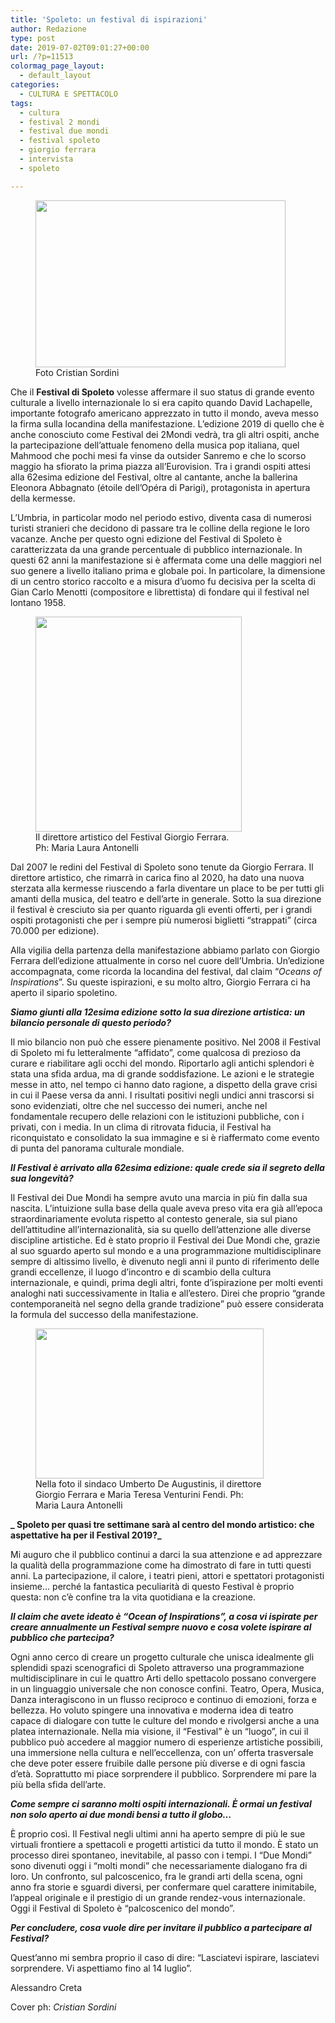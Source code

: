 ```yaml
---
title: 'Spoleto: un festival di ispirazioni'
author: Redazione
type: post
date: 2019-07-02T09:01:27+00:00
url: /?p=11513
colormag_page_layout:
  - default_layout
categories:
  - CULTURA E SPETTACOLO
tags:
  - cultura
  - festival 2 mondi
  - festival due mondi
  - festival spoleto
  - giorgio ferrara
  - intervista
  - spoleto

---
```

<figure id="attachment_11517" aria-describedby="caption-attachment-11517" style="width: 400px" class="wp-caption alignleft"><img decoding="async" loading="lazy" class="wp-image-11517" src="https://progressonline.it/wp-content/uploads/2019/07/Foto-Cristian-Sordini-300x200.jpg" alt="" width="400" height="267" /><figcaption id="caption-attachment-11517" class="wp-caption-text">Foto Cristian Sordini</figcaption></figure>

Che il **Festival di Spoleto** volesse affermare il suo status di grande evento culturale a livello internazionale lo si era capito quando David Lachapelle, importante fotografo americano apprezzato in tutto il mondo, aveva messo la firma sulla locandina della manifestazione. L’edizione 2019 di quello che è anche conosciuto come Festival dei 2Mondi vedrà, tra gli altri ospiti, anche la partecipazione dell’attuale fenomeno della musica pop italiana, quel Mahmood che pochi mesi fa vinse da outsider Sanremo e che lo scorso maggio ha sfiorato la prima piazza all’Eurovision. Tra i grandi ospiti attesi alla 62esima edizione del Festival, oltre al cantante, anche la ballerina Eleonora Abbagnato (étoile dell’Opéra di Parigi), protagonista in apertura della kermesse.

L’Umbria, in particolar modo nel periodo estivo, diventa casa di numerosi turisti stranieri che decidono di passare tra le colline della regione le loro vacanze. Anche per questo ogni edizione del Festival di Spoleto è caratterizzata da una grande percentuale di pubblico internazionale. In questi 62 anni la manifestazione si è affermata come una delle maggiori nel suo genere a livello italiano prima e globale poi. In particolare, la dimensione di un centro storico raccolto e a misura d’uomo fu decisiva per la scelta di Gian Carlo Menotti (compositore e librettista) di fondare qui il festival nel lontano 1958.

<figure id="attachment_11514" aria-describedby="caption-attachment-11514" style="width: 330px" class="wp-caption alignright"><img decoding="async" loading="lazy" class="wp-image-11514" src="https://progressonline.it/wp-content/uploads/2019/07/Giorgio-Ferrara-credit-Maria-Laura-Antonelli-288x300.jpg" alt="" width="330" height="344" /><figcaption id="caption-attachment-11514" class="wp-caption-text">Il direttore artistico del Festival Giorgio Ferrara. Ph: Maria Laura Antonelli</figcaption></figure>

Dal 2007 le redini del Festival di Spoleto sono tenute da Giorgio Ferrara. Il direttore artistico, che rimarrà in carica fino al 2020, ha dato una nuova sterzata alla kermesse riuscendo a farla diventare un place to be per tutti gli amanti della musica, del teatro e dell’arte in generale. Sotto la sua direzione il festival è cresciuto sia per quanto riguarda gli eventi offerti, per i grandi ospiti protagonisti che per i sempre più numerosi biglietti “strappati” (circa 70.000 per edizione).

Alla vigilia della partenza della manifestazione abbiamo parlato con Giorgio Ferrara dell’edizione attualmente in corso nel cuore dell’Umbria. Un’edizione accompagnata, come ricorda la locandina del festival, dal claim “_Oceans of Inspirations_”. Su queste ispirazioni, e su molto altro, Giorgio Ferrara ci ha aperto il sipario spoletino.

**_Siamo giunti alla 12esima edizione sotto la sua direzione artistica: un bilancio personale di questo periodo?_**

Il mio bilancio non può che essere pienamente positivo. Nel 2008 il Festival di Spoleto mi fu letteralmente “affidato”, come qualcosa di prezioso da curare e riabilitare agli occhi del mondo. Riportarlo agli antichi splendori è stata una sfida ardua, ma di grande soddisfazione. Le azioni e le strategie messe in atto, nel tempo ci hanno dato ragione, a dispetto della grave crisi in cui il Paese versa da anni. I risultati positivi negli undici anni trascorsi si sono evidenziati, oltre che nel successo dei numeri, anche nel fondamentale recupero delle relazioni con le istituzioni pubbliche, con i privati, con i media. In un clima di ritrovata fiducia, il Festival ha riconquistato e consolidato la sua immagine e si è riaffermato come evento di punta del panorama culturale mondiale.

**_Il Festival è arrivato alla 62esima edizione: quale crede sia il segreto della sua longevità?_**

Il Festival dei Due Mondi ha sempre avuto una marcia in più fin dalla sua nascita. L’intuizione sulla base della quale aveva preso vita era già all’epoca straordinariamente evoluta rispetto al contesto generale, sia sul piano dell’attitudine all’internazionalità, sia su quello dell’attenzione alle diverse discipline artistiche. Ed è stato proprio il Festival dei Due Mondi che, grazie al suo sguardo aperto sul mondo e a una programmazione multidisciplinare sempre di altissimo livello, è divenuto negli anni il punto di riferimento delle grandi eccellenze, il luogo d’incontro e di scambio della cultura internazionale, e quindi, prima degli altri, fonte d’ispirazione per molti eventi analoghi nati successivamente in Italia e all’estero. Direi che proprio “grande contemporaneità nel segno della grande tradizione” può essere considerata la formula del successo della manifestazione.

<figure id="attachment_11516" aria-describedby="caption-attachment-11516" style="width: 365px" class="wp-caption alignleft"><img decoding="async" loading="lazy" class="wp-image-11516" src="https://progressonline.it/wp-content/uploads/2019/07/Umberto-De-Augustinis-Giorgio-Ferrara-Maria-Teresa-Venturini-Fendi-credit-Maria-Laura-Antonelli-300x197.jpg" alt="" width="365" height="240" /><figcaption id="caption-attachment-11516" class="wp-caption-text">Nella foto il sindaco Umberto De Augustinis, il direttore Giorgio Ferrara e Maria Teresa Venturini Fendi. Ph: Maria Laura Antonelli</figcaption></figure>

**_ Spoleto per quasi tre settimane sarà al centro del mondo artistico: che aspettative ha per il Festival 2019?_**

Mi auguro che il pubblico continui a darci la sua attenzione e ad apprezzare la qualità della programmazione come ha dimostrato di fare in tutti questi anni. La partecipazione, il calore, i teatri pieni, attori e spettatori protagonisti insieme… perché la fantastica peculiarità di questo Festival è proprio questa: non c’è confine tra la vita quotidiana e la creazione.

**_Il claim che avete ideato è “Ocean of Inspirations”, a cosa vi ispirate per creare annualmente un Festival sempre nuovo e cosa volete ispirare al pubblico che partecipa?_**

Ogni anno cerco di creare un progetto culturale che unisca idealmente gli splendidi spazi scenografici di Spoleto attraverso una programmazione multidisciplinare in cui le quattro Arti dello spettacolo possano convergere in un linguaggio universale che non conosce confini. Teatro, Opera, Musica, Danza interagiscono in un flusso reciproco e continuo di emozioni, forza e bellezza. Ho voluto spingere una innovativa e moderna idea di teatro capace di dialogare con tutte le culture del mondo e rivolgersi anche a una platea internazionale. Nella mia visione, il “Festival” è un “luogo”, in cui il pubblico può accedere al maggior numero di esperienze artistiche possibili, una immersione nella cultura e nell’eccellenza, con un’ offerta trasversale che deve poter essere fruibile dalle persone più diverse e di ogni fascia d’età. Soprattutto mi piace sorprendere il pubblico. Sorprendere mi pare la più bella sfida dell’arte.

**_Come sempre ci saranno molti ospiti internazionali. È ormai un festival non solo aperto ai due mondi bensì a tutto il globo&#8230;_**

È proprio così. Il Festival negli ultimi anni ha aperto sempre di più le sue virtuali frontiere a spettacoli e progetti artistici da tutto il mondo. È stato un processo direi spontaneo, inevitabile, al passo con i tempi. I “Due Mondi” sono divenuti oggi i “molti mondi” che necessariamente dialogano fra di loro. Un confronto, sul palcoscenico, fra le grandi arti della scena, ogni anno fra storie e sguardi diversi, per confermare quel carattere inimitabile, l’appeal originale e il prestigio di un grande rendez-vous internazionale. Oggi il Festival di Spoleto è “palcoscenico del mondo”.

**_Per concludere, cosa vuole dire per invitare il pubblico a partecipare al Festival?_**

Quest’anno mi sembra proprio il caso di dire: “Lasciatevi ispirare, lasciatevi sorprendere. Vi aspettiamo fino al 14 luglio”.

Alessandro Creta

Cover ph: _Cristian Sordini_